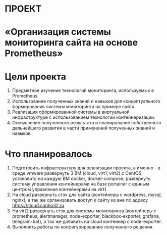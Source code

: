 # ПРОЕКТ
# «Организация системы мониторинга сайта на основе Prometheus»

# Цели проекта

 1. Предметное изучение технологий мониторинга, используемых в Prometheus.
 2. Использование полученных знаний и навыков для концептуального формирования системы мониторинга на примере сайта.
 3. Реализация сформированной системы в виртуальной инфраструктуре с использованием технологии контейнеризации.
 4. Осмысление полученного результата и планирование собственного дальнейшего развития в части применений полученных знаний и навыков.

# Что планировалось

 1. Подготовить инфраструктуру для реализации проекта, а именно - в среде vmware развернуть 3 ВМ (cloud, virt1, virt2) c CentOS; установить на каждую ВМ docker, docker-compose; развернуть систему управления контейнерами на базе portainer с единым центром управления контейнерами на virt1.
 2. На cloud развернуть стэк для сайта (контейнеры с wordpress, mysql, nginx), а так же организовать доступ к сайту из вне по адресу https://cloud.cardio32.ru.
 3. На virt2 развернуть стэк для системы мониторинга (контейнеры с prometheus, alertmanager, node-exporter, blackbox-exporter, grafana, telegram-bot), а так же добавить на cloud контейнер с node-exporter.
 4. Выполнить работы по конфигурированию полученного решения.




